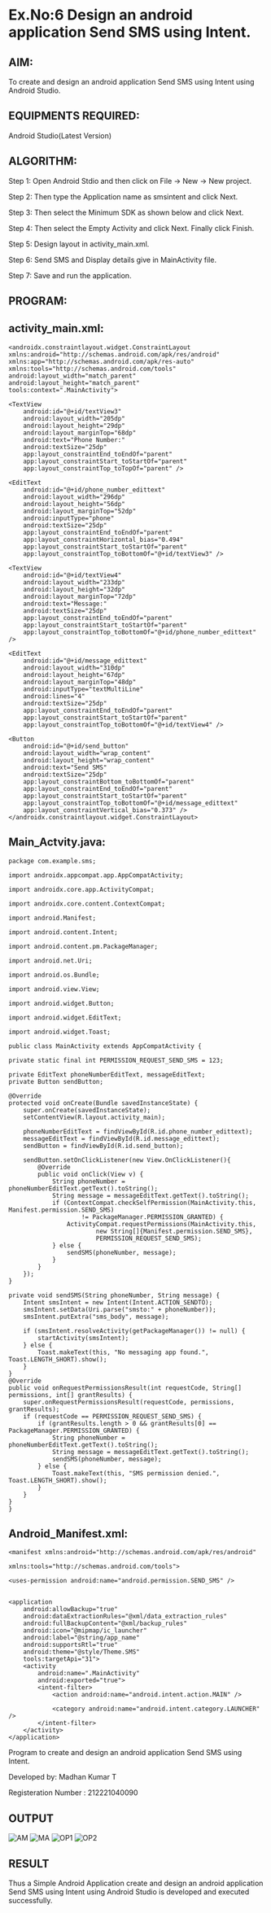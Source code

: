 
# Ex.No:6 Design an android application Send SMS using Intent.


## AIM:

To create and design an android application Send SMS using Intent using Android Studio.

## EQUIPMENTS REQUIRED:

Android Studio(Latest Version)

## ALGORITHM:

Step 1: Open Android Stdio and then click on File -> New -> New project.

Step 2: Then type the Application name as smsintent and click Next. 

Step 3: Then select the Minimum SDK as shown below and click Next.

Step 4: Then select the Empty Activity and click Next. Finally click Finish.

Step 5: Design layout in activity_main.xml.

Step 6: Send SMS and Display details give in MainActivity file.

Step 7: Save and run the application.

## PROGRAM:
## activity_main.xml:
```
<androidx.constraintlayout.widget.ConstraintLayout xmlns:android="http://schemas.android.com/apk/res/android"
xmlns:app="http://schemas.android.com/apk/res-auto"
xmlns:tools="http://schemas.android.com/tools"
android:layout_width="match_parent"
android:layout_height="match_parent"
tools:context=".MainActivity">

<TextView
    android:id="@+id/textView3"
    android:layout_width="205dp"
    android:layout_height="29dp"
    android:layout_marginTop="68dp"
    android:text="Phone Number:"
    android:textSize="25dp"
    app:layout_constraintEnd_toEndOf="parent"
    app:layout_constraintStart_toStartOf="parent"
    app:layout_constraintTop_toTopOf="parent" />

<EditText
    android:id="@+id/phone_number_edittext"
    android:layout_width="296dp"
    android:layout_height="56dp"
    android:layout_marginTop="52dp"
    android:inputType="phone"
    android:textSize="25dp"
    app:layout_constraintEnd_toEndOf="parent"
    app:layout_constraintHorizontal_bias="0.494"
    app:layout_constraintStart_toStartOf="parent"
    app:layout_constraintTop_toBottomOf="@+id/textView3" />

<TextView
    android:id="@+id/textView4"
    android:layout_width="233dp"
    android:layout_height="32dp"
    android:layout_marginTop="72dp"
    android:text="Message:"
    android:textSize="25dp"
    app:layout_constraintEnd_toEndOf="parent"
    app:layout_constraintStart_toStartOf="parent"
    app:layout_constraintTop_toBottomOf="@+id/phone_number_edittext" />

<EditText
    android:id="@+id/message_edittext"
    android:layout_width="310dp"
    android:layout_height="67dp"
    android:layout_marginTop="48dp"
    android:inputType="textMultiLine"
    android:lines="4"
    android:textSize="25dp"
    app:layout_constraintEnd_toEndOf="parent"
    app:layout_constraintStart_toStartOf="parent"
    app:layout_constraintTop_toBottomOf="@+id/textView4" />

<Button
    android:id="@+id/send_button"
    android:layout_width="wrap_content"
    android:layout_height="wrap_content"
    android:text="Send SMS"
    android:textSize="25dp"
    app:layout_constraintBottom_toBottomOf="parent"
    app:layout_constraintEnd_toEndOf="parent"
    app:layout_constraintStart_toStartOf="parent"
    app:layout_constraintTop_toBottomOf="@+id/message_edittext"
    app:layout_constraintVertical_bias="0.373" />
</androidx.constraintlayout.widget.ConstraintLayout>
```
## Main_Actvity.java:
```
package com.example.sms;

import androidx.appcompat.app.AppCompatActivity;

import androidx.core.app.ActivityCompat;

import androidx.core.content.ContextCompat;

import android.Manifest;

import android.content.Intent;

import android.content.pm.PackageManager;

import android.net.Uri;

import android.os.Bundle;

import android.view.View;

import android.widget.Button;

import android.widget.EditText;

import android.widget.Toast;

public class MainActivity extends AppCompatActivity {

private static final int PERMISSION_REQUEST_SEND_SMS = 123;

private EditText phoneNumberEditText, messageEditText;
private Button sendButton;

@Override
protected void onCreate(Bundle savedInstanceState) {
    super.onCreate(savedInstanceState);
    setContentView(R.layout.activity_main);

    phoneNumberEditText = findViewById(R.id.phone_number_edittext);
    messageEditText = findViewById(R.id.message_edittext);
    sendButton = findViewById(R.id.send_button);

    sendButton.setOnClickListener(new View.OnClickListener(){
        @Override
        public void onClick(View v) {
            String phoneNumber = phoneNumberEditText.getText().toString();
            String message = messageEditText.getText().toString();
            if (ContextCompat.checkSelfPermission(MainActivity.this, Manifest.permission.SEND_SMS)
                    != PackageManager.PERMISSION_GRANTED) {
                ActivityCompat.requestPermissions(MainActivity.this,
                        new String[]{Manifest.permission.SEND_SMS},
                        PERMISSION_REQUEST_SEND_SMS);
            } else {
                sendSMS(phoneNumber, message);
            }
        }
    });
}

private void sendSMS(String phoneNumber, String message) {
    Intent smsIntent = new Intent(Intent.ACTION_SENDTO);
    smsIntent.setData(Uri.parse("smsto:" + phoneNumber));
    smsIntent.putExtra("sms_body", message);

    if (smsIntent.resolveActivity(getPackageManager()) != null) {
        startActivity(smsIntent);
    } else {
        Toast.makeText(this, "No messaging app found.", Toast.LENGTH_SHORT).show();
    }
}
@Override
public void onRequestPermissionsResult(int requestCode, String[] permissions, int[] grantResults) {
    super.onRequestPermissionsResult(requestCode, permissions, grantResults);
    if (requestCode == PERMISSION_REQUEST_SEND_SMS) {
        if (grantResults.length > 0 && grantResults[0] == PackageManager.PERMISSION_GRANTED) {
            String phoneNumber = phoneNumberEditText.getText().toString();
            String message = messageEditText.getText().toString();
            sendSMS(phoneNumber, message);
        } else {
            Toast.makeText(this, "SMS permission denied.", Toast.LENGTH_SHORT).show();
        }
    }
}
}
```
## Android_Manifest.xml:
```
<manifest xmlns:android="http://schemas.android.com/apk/res/android"

xmlns:tools="http://schemas.android.com/tools">

<uses-permission android:name="android.permission.SEND_SMS" />


<application
    android:allowBackup="true"
    android:dataExtractionRules="@xml/data_extraction_rules"
    android:fullBackupContent="@xml/backup_rules"
    android:icon="@mipmap/ic_launcher"
    android:label="@string/app_name"
    android:supportsRtl="true"
    android:theme="@style/Theme.SMS"
    tools:targetApi="31">
    <activity
        android:name=".MainActivity"
        android:exported="true">
        <intent-filter>
            <action android:name="android.intent.action.MAIN" />

            <category android:name="android.intent.category.LAUNCHER" />
        </intent-filter>
    </activity>
</application>
```
Program to create and design an android application Send SMS using Intent.

Developed by: Madhan Kumar T

Registeration Number : 212221040090


## OUTPUT

![AM](https://github.com/Anbuselvan04/Mobile-Application-Development/assets/119410896/a81a00ed-e342-4ffe-a82f-a60e033aeb43)
![MA](https://github.com/Anbuselvan04/Mobile-Application-Development/assets/119410896/0534b710-34df-489f-9b40-e671b807369b)
![OP1](https://github.com/Anbuselvan04/Mobile-Application-Development/assets/119410896/ffcf9cbf-3c52-43b6-b88b-2721f0e877cc)
![OP2](https://github.com/Anbuselvan04/Mobile-Application-Development/assets/119410896/f8c00f71-0589-4be4-9a41-f81eb49deaf0)


## RESULT
Thus a Simple Android Application create and design an android application Send SMS using Intent using Android Studio is developed and executed successfully.
